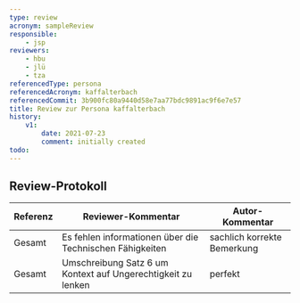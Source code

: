 ```yaml
---
type: review
acronym: sampleReview
responsible:
    - jsp
reviewers:
    - hbu
    - jlü
    - tza
referencedType: persona
referencedAcronym: kaffalterbach
referencedCommit: 3b900fc80a9440d58e7aa77bdc9891ac9f6e7e57
title: Review zur Persona kaffalterbach
history:
    v1:
        date: 2021-07-23
        comment: initially created
todo:
---
```


## Review-Protokoll

| Referenz | Reviewer-Kommentar | Autor-Kommentar |
|------------|------------------|-----------------|
| Gesamt | Es fehlen informationen über die Technischen Fähigkeiten | sachlich korrekte Bemerkung |
| Gesamt | Umschreibung Satz 6 um Kontext auf Ungerechtigkeit zu lenken | perfekt |
